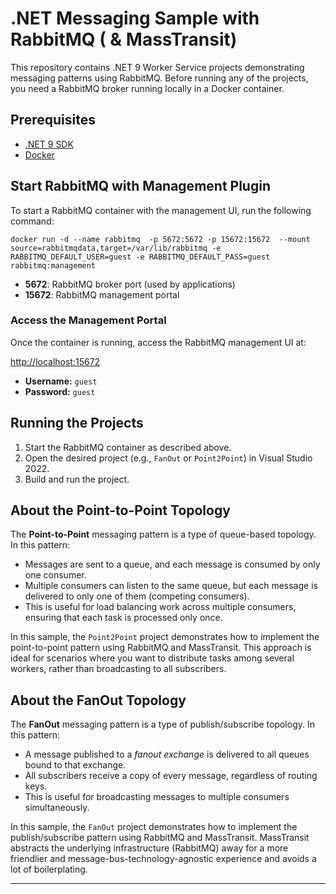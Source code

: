 # .NET Messaging Sample with RabbitMQ ( & MassTransit)

This repository contains .NET 9 Worker Service projects demonstrating messaging patterns using RabbitMQ. Before running any of the projects, you need a RabbitMQ broker running locally in a Docker container.

## Prerequisites

- [.NET 9 SDK](https://dotnet.microsoft.com/download/dotnet/9.0)
- [Docker](https://www.docker.com/products/docker-desktop/)

## Start RabbitMQ with Management Plugin

To start a RabbitMQ container with the management UI, run the following command:

`docker run -d --name rabbitmq  -p 5672:5672 -p 15672:15672  --mount source=rabbitmqdata,target=/var/lib/rabbitmq -e RABBITMQ_DEFAULT_USER=guest -e RABBITMQ_DEFAULT_PASS=guest rabbitmq:management`


- **5672**: RabbitMQ broker port (used by applications)
- **15672**: RabbitMQ management portal

### Access the Management Portal

Once the container is running, access the RabbitMQ management UI at:

[http://localhost:15672](http://localhost:15672)

- **Username:** `guest`
- **Password:** `guest`

## Running the Projects

1. Start the RabbitMQ container as described above.
2. Open the desired project (e.g., `FanOut` or `Point2Point`) in Visual Studio 2022.
3. Build and run the project.

## About the Point-to-Point Topology

The **Point-to-Point** messaging pattern is a type of queue-based topology. In this pattern:

- Messages are sent to a queue, and each message is consumed by only one consumer.
- Multiple consumers can listen to the same queue, but each message is delivered to only one of them (competing consumers).
- This is useful for load balancing work across multiple consumers, ensuring that each task is processed only once.

In this sample, the `Point2Point` project demonstrates how to implement the point-to-point pattern using RabbitMQ and MassTransit. This approach is ideal for scenarios where you want to distribute tasks among several workers, rather than broadcasting to all subscribers.

## About the FanOut Topology

The **FanOut** messaging pattern is a type of publish/subscribe topology. In this pattern:

- A message published to a *fanout exchange* is delivered to all queues bound to that exchange.
- All subscribers receive a copy of every message, regardless of routing keys.
- This is useful for broadcasting messages to multiple consumers simultaneously.

In this sample, the `FanOut` project demonstrates how to implement the publish/subscribe pattern using RabbitMQ and MassTransit. 
MassTransit abstracts the underlying infrastructure (RabbitMQ) away for a more friendlier and message-bus-technology-agnostic experience and avoids a lot of boilerplating.

---
